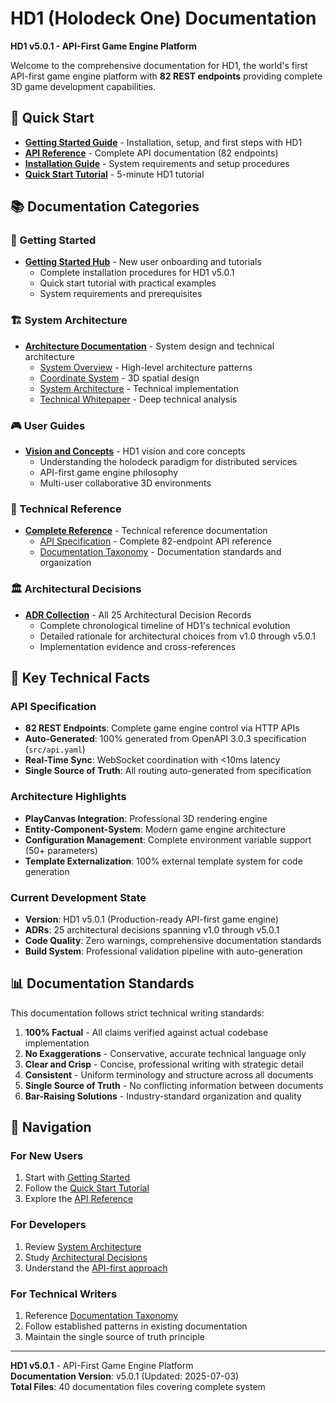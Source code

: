 # HD1 (Holodeck One) Documentation

**HD1 v5.0.1 - API-First Game Engine Platform**

Welcome to the comprehensive documentation for HD1, the world's first API-first game engine platform with **82 REST endpoints** providing complete 3D game development capabilities.

## 🚀 **Quick Start**

- **[Getting Started Guide](getting-started/README.md)** - Installation, setup, and first steps with HD1
- **[API Reference](reference/API-Specification.md)** - Complete API documentation (82 endpoints)
- **[Installation Guide](getting-started/Installation.md)** - System requirements and setup procedures
- **[Quick Start Tutorial](getting-started/Quick-Start.md)** - 5-minute HD1 tutorial

## 📚 **Documentation Categories**

### **🎯 Getting Started**
- **[Getting Started Hub](getting-started/README.md)** - New user onboarding and tutorials
  - Complete installation procedures for HD1 v5.0.1
  - Quick start tutorial with practical examples
  - System requirements and prerequisites

### **🏗️ System Architecture**
- **[Architecture Documentation](architecture/README.md)** - System design and technical architecture
  - [System Overview](architecture/overview.md) - High-level architecture patterns
  - [Coordinate System](architecture/coordinate-system.md) - 3D spatial design
  - [System Architecture](architecture/system-architecture.md) - Technical implementation
  - [Technical Whitepaper](architecture/technical-whitepaper.md) - Deep technical analysis

### **🎮 User Guides**
- **[Vision and Concepts](user-guides/Vision.md)** - HD1 vision and core concepts
  - Understanding the holodeck paradigm for distributed services
  - API-first game engine philosophy
  - Multi-user collaborative 3D environments

### **📖 Technical Reference**
- **[Complete Reference](reference/README.md)** - Technical reference documentation
  - [API Specification](reference/API-Specification.md) - Complete 82-endpoint API reference
  - [Documentation Taxonomy](reference/Documentation-Taxonomy.md) - Documentation standards and organization

### **🏛️ Architectural Decisions**
- **[ADR Collection](decisions/README.md)** - All 25 Architectural Decision Records
  - Complete chronological timeline of HD1's technical evolution
  - Detailed rationale for architectural choices from v1.0 through v5.0.1
  - Implementation evidence and cross-references

## 🎯 **Key Technical Facts**

### **API Specification**
- **82 REST Endpoints**: Complete game engine control via HTTP APIs
- **Auto-Generated**: 100% generated from OpenAPI 3.0.3 specification (`src/api.yaml`)
- **Real-Time Sync**: WebSocket coordination with <10ms latency
- **Single Source of Truth**: All routing auto-generated from specification

### **Architecture Highlights**
- **PlayCanvas Integration**: Professional 3D rendering engine
- **Entity-Component-System**: Modern game engine architecture
- **Configuration Management**: Complete environment variable support (50+ parameters)
- **Template Externalization**: 100% external template system for code generation

### **Current Development State**
- **Version**: HD1 v5.0.1 (Production-ready API-first game engine)
- **ADRs**: 25 architectural decisions spanning v1.0 through v5.0.1
- **Code Quality**: Zero warnings, comprehensive documentation standards
- **Build System**: Professional validation pipeline with auto-generation

## 📊 **Documentation Standards**

This documentation follows strict technical writing standards:

1. **100% Factual** - All claims verified against actual codebase implementation
2. **No Exaggerations** - Conservative, accurate technical language only
3. **Clear and Crisp** - Concise, professional writing with strategic detail
4. **Consistent** - Uniform terminology and structure across all documents
5. **Single Source of Truth** - No conflicting information between documents
6. **Bar-Raising Solutions** - Industry-standard organization and quality

## 🔗 **Navigation**

### **For New Users**
1. Start with [Getting Started](getting-started/README.md)
2. Follow the [Quick Start Tutorial](getting-started/Quick-Start.md)
3. Explore the [API Reference](reference/API-Specification.md)

### **For Developers**
1. Review [System Architecture](architecture/README.md)
2. Study [Architectural Decisions](decisions/README.md)
3. Understand the [API-first approach](reference/API-Specification.md)

### **For Technical Writers**
1. Reference [Documentation Taxonomy](reference/Documentation-Taxonomy.md)
2. Follow established patterns in existing documentation
3. Maintain the single source of truth principle

---

**HD1 v5.0.1** - API-First Game Engine Platform  
**Documentation Version**: v5.0.1 (Updated: 2025-07-03)  
**Total Files**: 40 documentation files covering complete system
